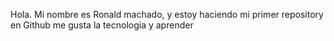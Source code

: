 Hola.
Mi nombre es Ronald machado, y estoy haciendo mi primer repository en Github
me gusta la tecnologia y aprender
